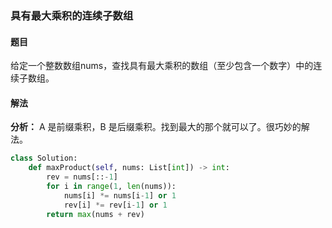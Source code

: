 ### 具有最大乘积的连续子数组
#### 题目
给定一个整数数组nums，查找具有最大乘积的数组（至少包含一个数字）中的连续子数组。
#### 解法
**分析：** A 是前缀乘积，B 是后缀乘积。找到最大的那个就可以了。很巧妙的解法。

```python
class Solution:
    def maxProduct(self, nums: List[int]) -> int:
        rev = nums[::-1]
        for i in range(1, len(nums)):
            nums[i] *= nums[i-1] or 1
            rev[i] *= rev[i-1] or 1
        return max(nums + rev)
```
